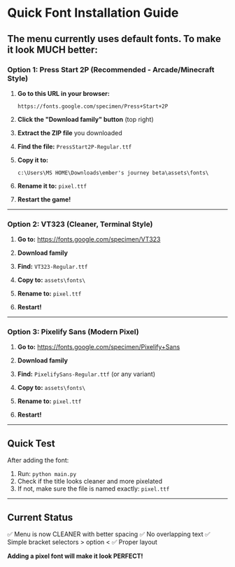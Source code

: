 # Quick Font Installation Guide

## The menu currently uses default fonts. To make it look MUCH better:

### Option 1: Press Start 2P (Recommended - Arcade/Minecraft Style)

1. **Go to this URL in your browser:**
   ```
   https://fonts.google.com/specimen/Press+Start+2P
   ```

2. **Click the "Download family" button** (top right)

3. **Extract the ZIP file** you downloaded

4. **Find the file:** `PressStart2P-Regular.ttf`

5. **Copy it to:**
   ```
   c:\Users\MS HOME\Downloads\ember's journey beta\assets\fonts\
   ```

6. **Rename it to:** `pixel.ttf`

7. **Restart the game!**

---

### Option 2: VT323 (Cleaner, Terminal Style)

1. **Go to:** https://fonts.google.com/specimen/VT323

2. **Download family**

3. **Find:** `VT323-Regular.ttf`

4. **Copy to:** `assets\fonts\`

5. **Rename to:** `pixel.ttf`

6. **Restart!**

---

### Option 3: Pixelify Sans (Modern Pixel)

1. **Go to:** https://fonts.google.com/specimen/Pixelify+Sans

2. **Download family**

3. **Find:** `PixelifySans-Regular.ttf` (or any variant)

4. **Copy to:** `assets\fonts\`

5. **Rename to:** `pixel.ttf`

6. **Restart!**

---

## Quick Test

After adding the font:
1. Run: `python main.py`
2. Check if the title looks cleaner and more pixelated
3. If not, make sure the file is named exactly: `pixel.ttf`

---

## Current Status

✅ Menu is now CLEANER with better spacing
✅ No overlapping text
✅ Simple bracket selectors > option <
✅ Proper layout

**Adding a pixel font will make it look PERFECT!**
